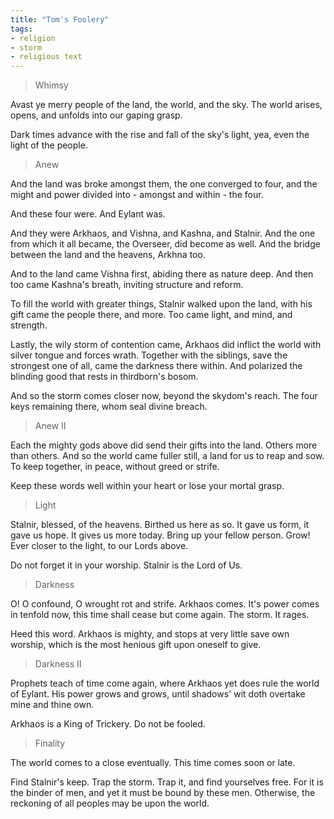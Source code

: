 ```yaml
---
title: "Tom's Foolery"
tags:
- religion
- storm
- religious text
---
```

>Whimsy

Avast ye merry people of the land, the world, and the sky.
The world arises, opens, and unfolds into our gaping grasp.

Dark times advance with the rise and fall of the sky's light, yea, even the light of the people.


>Anew

And the land was broke amongst them, the one converged to four, and the might and power divided into - amongst and within - the four.

And these four were.
And Eylant was.

And they were Arkhaos, and Vishna, and Kashna, and Stalnir.
And the one from which it all became, the Overseer, did become as well.
And the bridge between the land and the heavens, Arkhna too.

And to the land came Vishna first, abiding there as nature deep.
And then too came Kashna's breath, inviting structure and reform.

To fill the world with greater things, Stalnir walked upon the land, with his gift came the people there, and more. Too came light, and mind, and strength.

Lastly, the wily storm of contention came, Arkhaos did inflict the world with silver tongue and forces wrath.
Together with the siblings, save the strongest one of all, came the darkness there within.
And polarized the blinding good that rests in thirdborn's bosom.

And so the storm comes closer now, beyond the skydom's reach.
The four keys remaining there, whom seal divine breach.



>Anew II

Each the mighty gods above did send their gifts into the land. 
Others more than others.
And so the world came fuller still, a land for us to reap and sow.
To keep together, in peace, without greed or strife.

Keep these words well within your heart or lose your mortal grasp.



>Light

Stalnir, blessed, of the heavens. Birthed us here as so.
It gave us form, it gave us hope. It gives us more today.
Bring up your fellow person. Grow!
Ever closer to the light, to our Lords above.

Do not forget it in your worship. Stalnir is the Lord of Us.



>Darkness

O! O confound, O wrought rot and strife.
Arkhaos comes. It's power comes in tenfold now, this time shall cease but come again. The storm. It rages.

Heed this word. Arkhaos is mighty, and stops at very little save own worship, which is the most henious gift upon oneself to give.


>Darkness II

Prophets teach of time come again, where Arkhaos yet does rule the world of Eylant. His power grows and grows, until shadows' wit doth overtake mine and thine own.

Arkhaos is a King of Trickery. Do not be fooled.


>Finality

The world comes to a close eventually. This time comes soon or late.

Find Stalnir's keep. Trap the storm. Trap it, and find yourselves free. For it is the binder of men, and yet it must be bound by these men.
Otherwise, the reckoning of all peoples may be upon the world.

